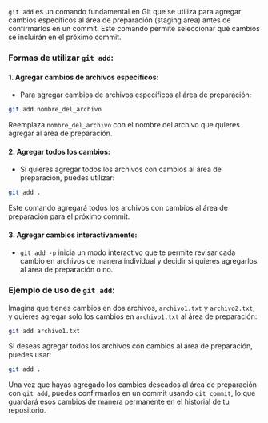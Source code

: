 `git add` es un comando fundamental en Git que se utiliza para agregar cambios específicos al área de preparación (staging area) antes de confirmarlos en un commit. Este comando permite seleccionar qué cambios se incluirán en el próximo commit.

### Formas de utilizar `git add`:

#### 1. Agregar cambios de archivos específicos:
   - Para agregar cambios de archivos específicos al área de preparación:

   ```bash
   git add nombre_del_archivo
   ```

   Reemplaza `nombre_del_archivo` con el nombre del archivo que quieres agregar al área de preparación.

#### 2. Agregar todos los cambios:
   - Si quieres agregar todos los archivos con cambios al área de preparación, puedes utilizar:

   ```bash
   git add .
   ```

   Este comando agregará todos los archivos con cambios al área de preparación para el próximo commit.

#### 3. Agregar cambios interactivamente:
   - `git add -p` inicia un modo interactivo que te permite revisar cada cambio en archivos de manera individual y decidir si quieres agregarlos al área de preparación o no.

### Ejemplo de uso de `git add`:

Imagina que tienes cambios en dos archivos, `archivo1.txt` y `archivo2.txt`, y quieres agregar solo los cambios en `archivo1.txt` al área de preparación:

```bash
git add archivo1.txt
```

Si deseas agregar todos los archivos con cambios al área de preparación, puedes usar:

```bash
git add .
```

Una vez que hayas agregado los cambios deseados al área de preparación con `git add`, puedes confirmarlos en un commit usando `git commit`, lo que guardará esos cambios de manera permanente en el historial de tu repositorio.